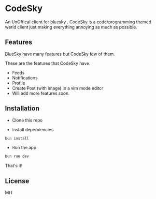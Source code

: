 # CodeSky

An UnOffical client for bluesky . CodeSky is a code/programming themed werid client just making everything annoying as much as possible.

## Features

BlueSky have many features but CodeSky few of them.

These are the features that CodeSky have.

- Feeds
- Notifications
- Profile
- Create Post (with image) in a vim mode editor
- Will add more features soon.


## Installation

- Clone this repo

- Install dependencies

```bash
bun install
```

- Run the app

```bash
bun run dev
```

That's it!

## License

MIT 
